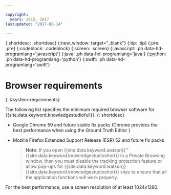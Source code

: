 ```yaml
---

copyright:
  years: 2015, 2017
lastupdated: "2017-08-14"

---
```


{:shortdesc: .shortdesc}
{:new_window: target="_blank"}
{:tip: .tip}
{:pre: .pre}
{:codeblock: .codeblock}
{:screen: .screen}
{:javascript: .ph data-hd-programlang='javascript'}
{:java: .ph data-hd-programlang='java'}
{:python: .ph data-hd-programlang='python'}
{:swift: .ph data-hd-programlang='swift'}

# Browser requirements
{: #system-requirements}

The following list specifies the minimum required browser software for {{site.data.keyword.knowledgestudiofull}}.
{: shortdesc}

- Google Chrome 59 and future stable fix packs (Chrome provides the best performance when using the Ground Truth Editor )
- Mozilla Firefox Extended Support Release (ESR) 52 and future fix packs

    > **Note:** If you open {{site.data.keyword.watson}}&trade; {{site.data.keyword.knowledgestudioshort}} in a Private Browsing window, then you must disable the tracking protection feature or allow pop-ups for {{site.data.keyword.watson}} {{site.data.keyword.knowledgestudioshort}} sites to ensure that all the application functions will work properly.

For the best performance, use a screen resolution of at least 1024x1280.
